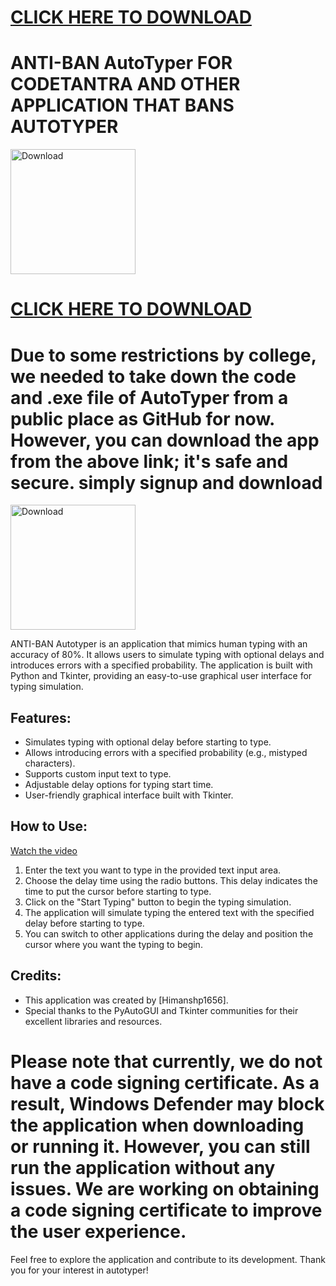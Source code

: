 # [CLICK HERE TO DOWNLOAD](https://autotyper.vercel.app)

# ANTI-BAN AutoTyper FOR CODETANTRA AND OTHER APPLICATION THAT BANS AUTOTYPER

[<img src="https://img.shields.io/badge/Download-Click%20Here-brightgreen" alt="Download" width="200"/>](https://autotyper.vercel.app)

# [CLICK HERE TO DOWNLOAD](https://autotyper.vercel.app)
# Due to some restrictions by college, we needed to take down the code and .exe file of AutoTyper from a public place as GitHub for now. However, you can download the app from the above link; it's safe and secure. simply signup and download

[<img src="https://img.shields.io/badge/Download-Click%20Here-brightgreen" alt="Download" width="200"/>](https://autotyper.vercel.app)


ANTI-BAN Autotyper is an application that mimics human typing with an accuracy of 80%. It allows users to simulate typing with optional delays and introduces errors with a specified probability. The application is built with Python and Tkinter, providing an easy-to-use graphical user interface for typing simulation.

## Features:

- Simulates typing with optional delay before starting to type.
- Allows introducing errors with a specified probability (e.g., mistyped characters).
- Supports custom input text to type.
- Adjustable delay options for typing start time.
- User-friendly graphical interface built with Tkinter.

## How to Use:

[Watch the video](https://www.youtube.com/watch?v=QJkFHR3g8eQ)

1. Enter the text you want to type in the provided text input area.
2. Choose the delay time using the radio buttons. This delay indicates the time to put the cursor before starting to type.
3. Click on the "Start Typing" button to begin the typing simulation.
4. The application will simulate typing the entered text with the specified delay before starting to type.
5. You can switch to other applications during the delay and position the cursor where you want the typing to begin.

## Credits:

- This application was created by [Himanshp1656].
- Special thanks to the PyAutoGUI and Tkinter communities for their excellent libraries and resources.

# Please note that currently, we do not have a code signing certificate. As a result, Windows Defender may block the application when downloading or running it. However, you can still run the application without any issues. We are working on obtaining a code signing certificate to improve the user experience.

Feel free to explore the application and contribute to its development. Thank you for your interest in autotyper!

